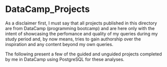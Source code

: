 # DataCamp_Projects

As a disclaimer first, I must say that all projects published in this directory are from DataCamp (programming bootcamp) and are here only with the intent of showcasing the perfomance and quality of my queries during my study period and, by now means, tries to gain authorship over the inspiration and any content beyond my own queries.

The following present a few of the guided and unguided projects completed by me in DataCamp using PostgreSQL for these analyses.
